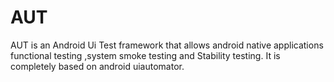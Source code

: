 AUT
===

AUT is an Android Ui Test framework that allows android native applications functional testing ,system smoke testing and Stability testing. It is completely based on android uiautomator.
